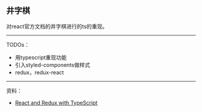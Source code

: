 ## 井字棋
对react官方文档的井字棋进行的ts的重现。

**** 
TODOs： 
- 用typescript重现功能
- 引入styled-components做样式
- redux，redux-react


****
资料：
- [React and Redux with TypeScript](https://levelup.gitconnected.com/react-and-redux-with-typescript-da0c37537a79 )